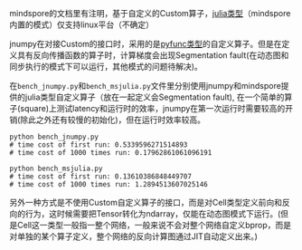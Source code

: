 mindspore的文档里有注明，基于自定义的Custom算子，[julia类型](https://www.mindspore.cn/tutorials/experts/zh-CN/r1.8/operation/op_custom.html#julia%E7%B1%BB%E5%9E%8B%E7%9A%84%E8%87%AA%E5%AE%9A%E4%B9%89%E7%AE%97%E5%AD%90%E5%BC%80%E5%8F%91)（mindspore内置的模式）仅支持linux平台（不确定）

jnumpy在对接Custom的接口时，采用的是[pyfunc类型](https://www.mindspore.cn/tutorials/experts/zh-CN/r1.8/operation/op_custom.html#julia%E7%B1%BB%E5%9E%8B%E7%9A%84%E8%87%AA%E5%AE%9A%E4%B9%89%E7%AE%97%E5%AD%90%E5%BC%80%E5%8F%91)的自定义算子。但是在定义具有反向传播函数的算子时，计算梯度会出现Segmentation fault(在动态图和同步执行的模式下可以运行，其他模式的问题待解决)。

在`bench_jnumpy.py`和`bench_msjulia.py`文件里分别使用jnumpy和mindspore提供的julia类型自定义算子（放在一起定义会Segmentation fault), 在一个简单的算子(square)上测试latency和运行时的效率，jnumpy在第一次运行时需要较高的开销(除此之外还有较慢的初始化)，但在运行时效率较高。

```
python bench_jnumpy.py
# time cost of first run: 0.5339596271514893
# time cost of 1000 times run: 0.17962861061096191

python bench_msjulia.py
# time cost of first run: 0.13610386848449707
# time cost of 1000 times run: 1.2894513607025146
```

另外一种方式是不使用Custom自定义算子的接口，而是对Cell类型定义前向和反向的行为，这时候需要把Tensor转化为ndarray，仅能在动态图模式下运行。(但是Cell这一类型一般指一整个网络，一般来说不会对整个网络自定义bprop，而是对单独的某个算子定义，整个网络的反向计算图通过JIT自动定义出来。)